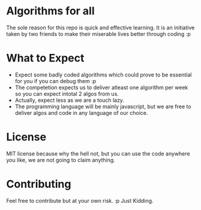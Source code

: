 # Algorithms for all

The sole reason for this repo is quick and effective learning. It is an initiative taken by two friends to make their miserable lives better through coding :p

# What to Expect

- Expect some badly coded algorithms which could prove to be essential for you if you can debug them :p
- The competetion expects us to deliver atleast one algorithm per week so you can expect intotal 2 algos from us.
- Actually, expect less as we are a touch lazy.
- The programming language will be mainly javascript, but we are free to deliver algos and code in any language of our choice.

# License

MIT license because why the hell not, but you can use the code anywhere you like, we are not going to claim anything.

# Contributing

Feel free to contribute but at your own risk. :p Just Kidding.
